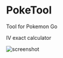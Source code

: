 # PokeTool
Tool for Pokemon Go

IV exact calculator

![screenshot](https://raw.githubusercontent.com/procks/PokeTool/f62fb31cef602cc1f4e3045d46c72b6bb79a032d/Screenshot.png)
